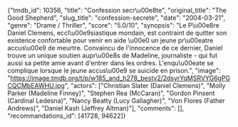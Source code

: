 {"tmdb_id": 10356, "title": "Confession secr\u00e8te", "original_title": "The Good Shepherd", "slug_title": "confession-secrete", "date": "2004-03-21", "genre": "Drame / Thriller", "score": "5.0/10", "synopsis": "Le P\u00e8re Daniel Clemens, eccl\u00e9siastique mondain, est contraint de quitter son existence confortable pour venir en aide \u00e0 un jeune pr\u00eatre accus\u00e9 de meurtre. Convaincu de l'innocence de ce dernier, Daniel trouve un unique soutien aupr\u00e8s de Madeline, journaliste - qui fut aussi sa petite amie avant d'entrer dans les ordres. L'enqu\u00eate se complique lorsque le jeune accus\u00e9 se suicide en prison.", "image": "https://image.tmdb.org/t/p/w185_and_h278_bestv2/2dsyrYqMSRVYG6gPGCQCMbEAWHU.jpg", "actors": ["Christian Slater (Daniel Clemens)", "Molly Parker (Madeline Finney)", "Stephen Rea (McCaran)", "Gordon Pinsent (Cardinal Ledesna)", "Nancy Beatty (Lucy Gallagher)", "Von Flores (Father Andrews)", "Daniel Kash (Jeffrey Altman)"], "comments": [], "recommandations_id": [41728, 94622]}